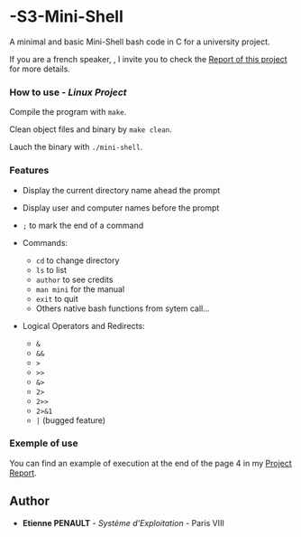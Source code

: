 # -S3-Mini-Shell
A minimal and basic Mini-Shell bash code in C for a university project.


If you are a french speaker, , I invite you to check the [Report of this project](https://github.com/3t13nn3/-S3-Mini-Shell/blob/master/Rapport/Rapport_mini_shell.pdf) for more details.

### How to use - *Linux Project*

Compile the program with ```make```.

Clean object files and binary by ```make clean```.

Lauch the binary with ```./mini-shell```.
  
### Features

- Display the current directory name ahead the prompt

- Display user and computer names before the prompt

- ```;``` to mark the end of a command

- Commands:
  * ```cd``` to change directory
  * ```ls``` to list
  * ```author``` to see credits
  * ```man mini``` for the manual
  * ```exit``` to quit
  * Others native bash functions from sytem call...
  
- Logical Operators and Redirects:
  * ```&```
  * ```&&```
  * ```>```
  * ```>>```
  * ```&>```
  * ```2>```
  * ```2>>```
  * ```2>&1```
  * ```|``` (bugged feature)
    
### Exemple of use

You can find an example of execution at the end of the page 4 in my [Project Report](https://github.com/3t13nn3/-S3-Mini-Shell/blob/master/Rapport/Rapport_mini_shell.pdf).
  
## Author

* **Etienne PENAULT** - *Système d'Exploitation* - Paris VIII
